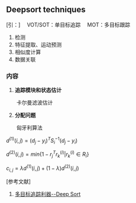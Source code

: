 ## Deepsort  techniques

[引：]
&emsp;VOT/SOT：单目标追踪
&emsp;MOT：多目标跟踪
  1. 检测
  2. 特征提取、运动预测
  3. 相似度计算 
  4. 数据关联

### 内容

1. **追踪模块和状态估计**

&emsp;&emsp;卡尔曼滤波估计

2. **分配问题**

&emsp;&emsp;匈牙利算法

$d^{(1)}(i,j)=(d_j-y_i)^TS_i^{-1}(d_j-y_i)$

$d^{(2)}(i,j)=min\{1-r_j^Tr^{(i)}_k|r^{(i)}_k\in R_i\}$

$c_{i,j}=\lambda d^{(1)}(i,j)+(1-\lambda)d^{(2)}(i,j)$

[参考文献]
1. [多目标追踪利器--Deep Sort](https://zhuanlan.zhihu.com/p/45745892)
